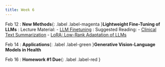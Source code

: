 ```yaml
---
title: Week 6
---
```


Feb 12
: **New Methods**{: .label .label-magenta }**Lightweight Fine-Tuning of LLMs**
: Lecture Material: 
    - [LLM Finetuning](../assets/lectures/L10_finetuning.pdf)
: Suggested Reading: 
    - [Clinical Text Summarization](https://arxiv.org/abs/2309.07430)
    - [LoRA: Low-Rank Adaptation of LLMs](https://arxiv.org/abs/2106.09685)

Feb 14
: **Applications**{: .label .label-green }**Generative Vision-Language Models in Health**

Feb 16
: **Homework #1 Due**{: .label .label-red }
